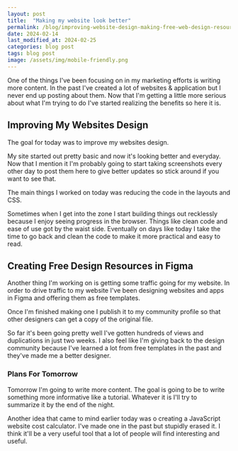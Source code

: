 ```yaml
---
layout: post
title:  "Making my website look better"
permalink: /blog/improving-website-design-making-free-web-design-resources/
date: 2024-02-14
last_modified_at: 2024-02-25
categories: blog post
tags: blog post
image: /assets/img/mobile-friendly.png
---
```


One of the things I've been focusing on in my marketing efforts is writing more content. In the past I've created a lot of websites & application but I never end up posting about them. Now that I'm getting a little more serious about what I'm trying to do I've started realizing the benefits so here it is.

## Improving My Websites Design
The goal for today was to improve my websites design.

My site started out pretty basic and now it's looking better and everyday. Now that I mention it I'm probably going to start taking screenshots every other day to post them here to give better updates so stick around if you want to see that. 

The main things I worked on today was reducing the code in the layouts and CSS.

Sometimes when I get into the zone I start building things out recklessly because I enjoy seeing progress in the browser. Things like clean code and ease of use got by the waist side. Eventually on days like today I take the time to go back and clean the code to make it more practical and easy to read.

## Creating Free Design Resources in Figma
Another thing I'm working on is getting some traffic going for my website. In order to drive traffic to my website I've been designing websites and apps in Figma and offering them as free templates. 

Once I'm finished making one I publish it to my community profile so that other designers can get a copy of the original file.

So far it's been going pretty well I've gotten hundreds of views and duplications in just two weeks. I also feel like I'm giving back to the design community because I've learned a lot from free templates in the past and they've made me a better designer.

### Plans For Tomorrow 

Tomorrow I'm going to write more content. The goal is going to be to write something more informative like a tutorial.  Whatever it is I'll try to summarize it by the end of the night. 

Another idea that came to mind earlier today was o creating a JavaScript website cost calculator.  I've made one in the past but stupidly erased it. I think it'll be a very useful tool that a lot of people will find interesting and useful.

